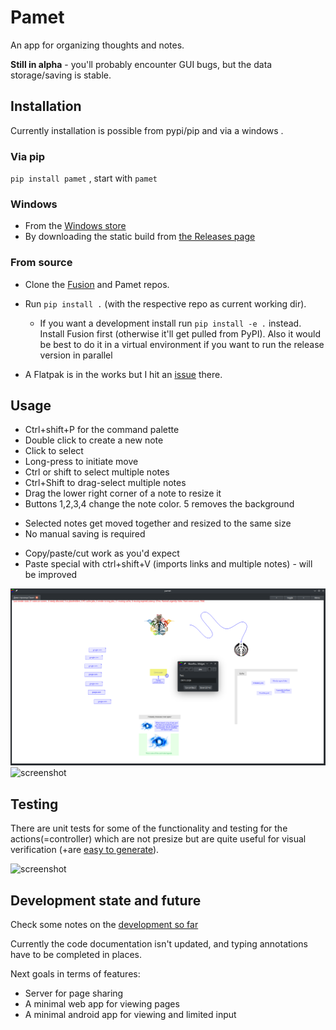 # Pamet
An app for organizing thoughts and notes.

**Still in alpha** - you'll probably encounter GUI bugs, but the data storage/saving is stable.

## Installation
Currently installation is possible from pypi/pip and via a windows .

### Via pip
`pip install pamet` , start with `pamet`

### Windows
- From the [Windows store](https://www.microsoft.com/store/apps/9PB9T7G1PMSR)
- By downloading the static build from [the Releases page](https://github.com/v-ko/pamet/releases/)

### From source
- Clone the [Fusion](https://github.com/v-ko/fusion) and Pamet repos.
- Run `pip install .` (with the respective repo as current working dir).
    * If you want a development install run `pip install -e .` instead. Install Fusion first (otherwise it'll get pulled from PyPI). Also it would be best to do it in a virtual environment if you want to run the release version in parallel

- A Flatpak is in the works but I hit an [issue](https://github.com/flatpak/flatpak/issues/5103) there.

## Usage
- Ctrl+shift+P for the command palette
- Double click to create a new note
- Click to select
- Long-press to initiate move
- Ctrl or shift to select multiple notes
- Ctrl+Shift to drag-select multiple notes
- Drag the lower right corner of a note to resize it
- Buttons 1,2,3,4 change the note color. 5 removes the background
* Selected notes get moved together and resized to the same size
* No manual saving is required
- Copy/paste/cut work as you'd expect
- Paste special with ctrl+shift+V (imports links and multiple notes) - will be improved

![screenshot](pamet/resources/presentation/pamet_demo_page_screenshot.png)
![screenshot](pamet/resources/presentation/pamet_demo.gif)

## Testing
There are unit tests for some of the functionality and testing for the actions(=controller) which are not presize but are quite useful for visual verification (+are [easy to generate](tests/actions/new_test_HOW_TO.md)).

![screenshot](pamet/resources/presentation/pamet_test_suite_demo.gif)

## Development state and future
Check some notes on the [development so far](development-history.md)

Currently the code documentation isn't updated, and typing annotations have to be completed in places.

Next goals in terms of features:
- Server for page sharing
- A minimal web app for viewing pages
- A minimal android app for viewing and limited input
